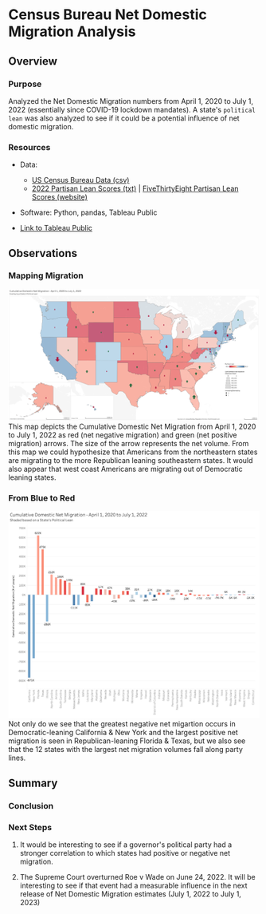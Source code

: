 # Census Bureau Net Domestic Migration Analysis

## Overview

### Purpose
Analyzed the Net Domestic Migration numbers from April 1, 2020 to July 1, 2022 (essentially since COVID-19 lockdown mandates). A state's `political lean` was also analyzed to see if it could be a potential influence of net domestic migration.

### Resources
- Data: 
    - [US Census Bureau Data (csv)](Data/US_Census_Bureau/cumulative_net_domestic_migration_20200401-20220701.csv)
    -  [2022 Partisan Lean Scores (txt)](Data/fivethirtyeight_data/partisan_lean_STATES_2022.txt) | [FiveThirtyEight Partisan Lean Scores (website)](https://fivethirtyeight.com/features/how-red-or-blue-is-your-state-your-congressional-district/)
    
- Software: Python, pandas, Tableau Public 
- [Link to Tableau Public](https://public.tableau.com/app/profile/lee.terrell/viz/USA-CumulativeDomesticNetMigrationApril12020-July12022/USACumulativeDomesticNetMigration)

## Observations

### Mapping Migration
<img src='Images/Domestic Net Migration 20200401 - 20220701.png'>
This map depicts the Cumulative Domestic Net Migration from April 1, 2020 to July 1, 2022 as red (net negative migration) and green (net positive migration) arrows. The size of the arrow represents the net volume.
From this map we could hypothesize that Americans from the northeastern states are migrating to the more Republican leaning southeastern states. It would also appear that west coast Americans are migrating out of Democratic leaning states.

### From Blue to Red
<img src='Images/Bar Graph- Domestic Net Migration.png'>
Not only do we see that the greatest negative net migartion occurs in Democratic-leaning California & New York and the largest positive net migration is seen in Republican-leaning Florida & Texas, but we also see that the 12 states with the largest net migration volumes fall along party lines.

## Summary

### Conclusion


### Next Steps
1. It would be interesting to see if a governor's political party had a stronger correlation to which states had positive or negative net migration.

2. The Supreme Court overturned Roe v Wade on June 24, 2022. It will be interesting to see if that event had a measurable influence in the next release of Net Domestic Migration estimates (July 1, 2022 to July 1, 2023)